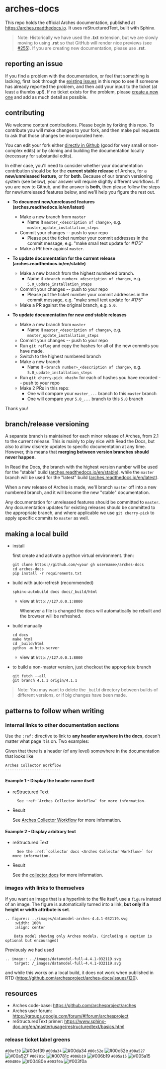 # arches-docs

This repo holds the official Arches documentation, published at https://arches.readthedocs.io. It uses reStructuredText, built with Sphinx.

> Note: Historically we have used the **.txt** extension, but we are slowly moving to using **.rst** so that GitHub will render nice previews (see [#255](https://github.com/archesproject/arches-docs/issues/255)). If you are creating new documentation, please use **.rst**.

## reporting an issue

If you find a problem with the documentation, or feel that something is lacking, first look through the [existing issues](https://github.com/archesproject/arches-docs/issues) in this repo to see if someone has already reported the problem, and then add your input to the ticket (at least a thumbs up!). If no ticket exists for the problem, please [create a new one](https://github.com/archesproject/arches-docs/issues/new) and add as much detail as possible.

## contributing

We welcome content contributions. Please begin by forking this repo. To contribute you will make changes to your fork, and then make pull requests to ask that those changes be incorporated here.

You can edit your fork either [directly in Github](https://docs.github.com/en/repositories/working-with-files/managing-files/editing-files) (good for very small or non-complex edits) or by cloning and building the documentation locally (necessary for substantial edits).

In either case, you'll need to consider whether your documentation contribution should be for the **current stable release** of Arches, for a **new/unreleased feature**, or for **both**. Because of our branch versioning system (see below), your answer will require slightly different workflows. If you are new to Github, and the answer is **both**, then please follow the steps for new/unreleased features below, and we'll help you figure the rest out.

- **To document new/unreleased features (arches.readthedocs.io/en/latest)**

    - Make a new branch from `master`
        - Name it `master_<description of change>`, e.g. `master_update_installation_steps`
    - Commit your changes -- push to your repo
        - Please put the ticket number your commit addresses in the commit message, e.g. "make small text update for #175"
    - Make a PR here against `master`.

- **To update documentation for the current release (arches.readthedocs.io/en/stable)**

    - Make a new branch from the highest numbered branch.
        - Name it `<branch number>_<description of change>`, e.g. `5.0_update_installation_steps`
    - Commit your changes -- push to your repo
        - Please put the ticket number your commit addresses in the commit message, e.g. "make small text update for #175"
    - Make a PR against the original branch, e.g. `5.0`.

- **To update documentation for new *and* stable releases**

    - Make a new branch from `master`
        - Name it `master_<description of change>`, e.g. `master_update_installation_steps`
    - Commit your changes -- push to your repo
    - Run `git reflog` and copy the hashes for all of the new commits you have made.
    - Switch to the highest numbered branch
    - Make a new branch
        - Name it `<branch number>_<description of change>`, e.g. `5.0_update_installation_steps`
    - Run `git cherry-pick <hash>` for each of hashes you have recorded -- push to your repo
    - Make 2 PRs in this repo:
        - One will compare your `master_...` branch to this `master` branch
        - One will compare your `5.0_...` branch to this `5.0` branch

Thank you!

## branch/release versioning

A separate branch is maintained for each minor release of Arches, from 2.1 to the current release. This is mainly to play nice with Read the Docs, but also to allow discrete updates to specific documentation at any time. However, this means that **merging between version branches should never happen.**

In Read the Docs, the branch with the highest version number will be used for the "stable" build ([arches.readthedocs.io/en/stable](https://arches.readthedocs.io/en/stable)), while the `master` branch will be used for the "latest" build ([arches.readthedocs.io/en/latest](https://arches.readthedocs.io/en/latest)).

When a new release of Arches is made, we'll branch `master` off into a new numbered branch, and it will become the new "stable" documentation.

Any documentation for unreleased features should be committed to `master`. Any documentation updates for existing releases should be committed to the appropriate branch, and where applicable we use `git cherry-pick` to apply specific commits to `master` as well.
    
## making a local build

+ install

  first create and activate a python virtual environment. then:

      git clone https://github.com/<your gh username>/arches-docs
      cd arches-docs
      pip install -r requirements.txt

+ build with auto-refresh (recommended)

      sphinx-autobuild docs docs/_build/html

    + view at `http://127.0.0.1:8000`

        Whenever a file is changed the docs will automatically be rebuilt and the browser will be refreshed.

+ build manually

      cd docs
      make html
      cd _build/html
      python -m http.server

    + view at `http://127.0.0.1:8000`

+ to build a non-master version, just checkout the appropriate branch

      git fetch --all
      git branch 4.1.1 origin/4.1.1

> Note: You may want to delete the `_build` directory between builds of different versions, or if big changes have been made.

## patterns to follow when writing

### internal links to other documentation sections

Use the `:ref:` directive to link to **any header anywhere in the docs**, doesn't matter what page it is on. Two examples:

Given that there is a header (of any level) somewhere in the documentation that looks like

    Arches Collector Workflow
    -------------------------

#### Example 1 - Display the header name itself

- reStructured Text

        See :ref:`Arches Collector Workflow` for more information.

- Result

    See [Arches Collector Workflow](https://arches.readthedocs.io/en/stable/using-arches-collector/#arches-collector-workflow) for more information.

#### Example 2 - Display arbitrary text

- reStructured Text

        See the :ref:`collector docs <Arches Collector Workflow>` for more information.

- Result

    See the [collector docs](https://arches.readthedocs.io/en/stable/using-arches-collector/#arches-collector-workflow) for more information.

### images with links to themselves

If you want an image that is a hyperlink to the file itself, use a `figure` instead of an image. The figure is automatically turned into a link, **but only if a height or width attribute is set**.

    .. figure:: ../images/datamodel-arches-4.4.1-032119.svg
        :width: 100%
        :align: center

        Data model showing only Arches models. (including a caption is optional but encouraged)

Previously we had used

    .. image:: ../images/datamodel-full-4.4.1-032119.svg
        target: /_images/datamodel-full-4.4.1-032119.svg
    
and while this works on a local build, it does not work when published in RTD (https://github.com/archesproject/arches-docs/issues/120).

## resources

+ Arches code-base: https://github.com/archesproject/arches
+ Arches user forum: https://groups.google.com/forum/#!forum/archesproject
+ reStructuredText primer: https://www.sphinx-doc.org/en/master/usage/restructuredtext/basics.html

### release ticket label greens

`#00ef39` ![#00ef39](https://via.placeholder.com/30/00ef39/000000?text=3.1)
`#00da34` ![#00da34](https://via.placeholder.com/30/00da34/000000?text=4.0)
`#00c52e` ![#00c52e](https://via.placeholder.com/30/00c52e/000000?text=4.1)
`#00a527` ![#00a527](https://via.placeholder.com/30/00a527/000000?text=4.2)
`#00781c` ![#00781c](https://via.placeholder.com/30/00781c/ffffff?text=4.3)
`#006b19` ![#006b19](https://via.placeholder.com/30/006b19/ffffff?text=4.4)
`#005a15` ![#005a15](https://via.placeholder.com/30/005a15/ffffff?text=5.0)
`#00480e` ![#00480e](https://via.placeholder.com/30/00480e/ffffff?text=5.1)
`#003f0a` ![#003f0a](https://via.placeholder.com/30/003f0a/ffffff?text=6.0)
